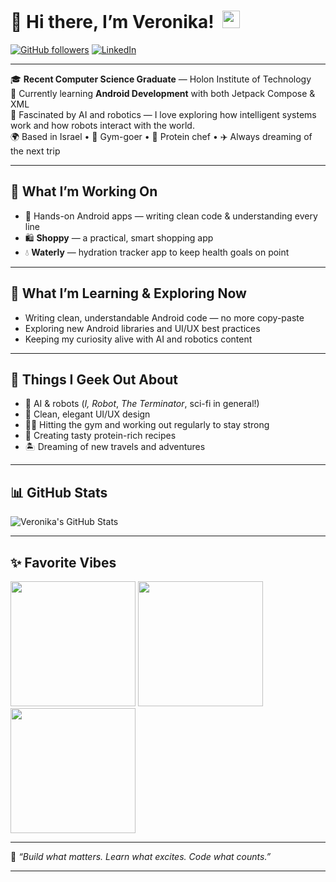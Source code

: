 # 👋 Hi there, I’m Veronika! &nbsp;<img src="https://media.giphy.com/media/hvRJCLFzcasrR4ia7z/giphy.gif" width="28">

[![GitHub followers](https://img.shields.io/github/followers/veronika8597?style=social)](https://github.com/veronika8597)
[![LinkedIn](https://img.shields.io/badge/LinkedIn-Connect-blue?logo=linkedin)](https://www.linkedin.com/in/veronika-kovalev-grobov-5a2a40178/)

---

🎓 **Recent Computer Science Graduate** — Holon Institute of Technology  
📱 Currently learning **Android Development** with both Jetpack Compose & XML  
🤖 Fascinated by AI and robotics — I love exploring how intelligent systems work and how robots interact with the world.    
🌍 Based in Israel • 💪 Gym-goer • 🍳 Protein chef • ✈️ Always dreaming of the next trip

---

## 🚧 What I’m Working On
- 📱 Hands-on Android apps — writing clean code & understanding every line
- 🛍️ **Shoppy** — a practical, smart shopping app   
- 💧 **Waterly** — hydration tracker app to keep health goals on point  

---


## 🧠 What I’m Learning & Exploring Now
- Writing clean, understandable Android code — no more copy-paste  
- Exploring new Android libraries and UI/UX best practices  
- Keeping my curiosity alive with AI and robotics content

---

## 🧠 Things I Geek Out About
- 🤖 AI & robots (*I, Robot*, *The Terminator*, sci-fi in general!)
- 🎨 Clean, elegant UI/UX design
- 🏋️‍♀️ Hitting the gym and working out regularly to stay strong  
- 🍳 Creating tasty protein-rich recipes  
- 🏝️ Dreaming of new travels and adventures  

---

## 📊 GitHub Stats

![Veronika's GitHub Stats](https://github-readme-stats.vercel.app/api?username=veronika8597&show_icons=true&theme=radical)

---

## ✨ Favorite Vibes

<img src="https://media.giphy.com/media/du3J3cXyzhj75IOgvA/giphy.gif" width="200"/> <img src="https://media.giphy.com/media/QssGEmpkyEOhBCb7e1/giphy.gif" width="200"/> <img src="https://media.giphy.com/media/xT0xeJpnrWC4XWblEk/giphy.gif" width="200"/>

---

🦾 *“Build what matters. Learn what excites. Code what counts.”*

---

<!---
veronika8597/veronika8597 is a ✨ special ✨ repository because its `README.md` (this file) appears on your GitHub profile.
You can click the Preview link to take a look at your changes.
--->
